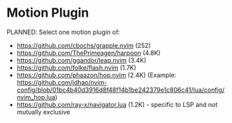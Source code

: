 # Motion Plugin

PLANNED: Select one motion plugin of:

- <https://github.com/cbochs/grapple.nvim> (252)
- <https://github.com/ThePrimeagen/harpoon> (4.8K)
- <https://github.com/ggandor/leap.nvim> (3.4K)
- <https://github.com/folke/flash.nvim> (1.7K)
- <https://github.com/phaazon/hop.nvim> (2.4K) (Example: https://github.com/jdhao/nvim-config/blob/01bc4b40d3916d8f48f14b1be242379e1c806c41/lua/config/nvim_hop.lua)
- <https://github.com/ray-x/navigator.lua> (1.2K) - specific to LSP and not mutually exclusive
